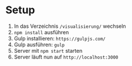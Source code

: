 # Setup

1. In das Verzeichnis `/visualisierung/` wechseln
2. `npm install` ausführen
3. Gulp installieren: `https://gulpjs.com/`
3. Gulp ausführen: `gulp`
4. Server mit `npm start` starten
5. Server läuft nun auf `http://localhost:3000`
